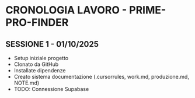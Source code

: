 # CRONOLOGIA LAVORO - PRIME-PRO-FINDER

## SESSIONE 1 - 01/10/2025
- Setup iniziale progetto
- Clonato da GitHub
- Installate dipendenze
- Creato sistema documentazione (.cursorrules, work.md, produzione.md, NOTE.md)
- TODO: Connessione Supabase

